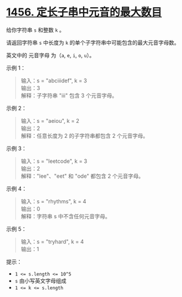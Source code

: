 # [1456. 定长子串中元音的最大数目](https://leetcode.cn/problems/maximum-number-of-vowels-in-a-substring-of-given-length/description/)

给你字符串 `s` 和整数 `k` 。

请返回字符串 `s` 中长度为 `k` 的单个子字符串中可能包含的最大元音字母数。

英文中的 元音字母 为（`a`, `e`, `i`, `o`, `u`）。

示例 1：
> 输入：s = "abciiidef", k = 3  
> 输出：3  
> 解释：子字符串 "iii" 包含 3 个元音字母。

示例 2：
> 输入：s = "aeiou", k = 2  
> 输出：2  
> 解释：任意长度为 2 的子字符串都包含 2 个元音字母。

示例 3：
> 输入：s = "leetcode", k = 3  
> 输出：2  
> 解释："lee"、"eet" 和 "ode" 都包含 2 个元音字母。

示例 4：
> 输入：s = "rhythms", k = 4  
> 输出：0  
> 解释：字符串 s 中不含任何元音字母。

示例 5：
> 输入：s = "tryhard", k = 4  
> 输出：1

提示：
- `1 <= s.length <= 10^5`
- `s` 由小写英文字母组成
- `1 <= k <= s.length`
